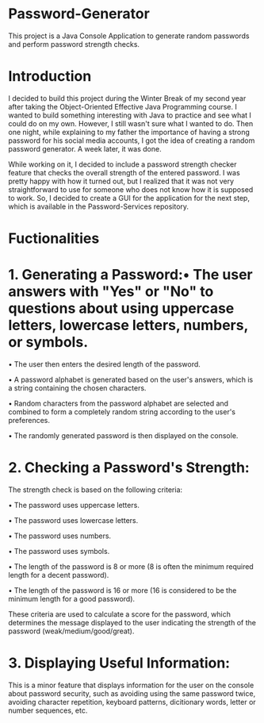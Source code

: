 # Password-Generator


This project is a Java Console Application to generate random passwords and perform password strength checks.

# Introduction


I decided to build this project during the Winter Break of my second year after taking the Object-Oriented 
Effective Java Programming course. I wanted to build something interesting with Java to practice and see what 
I could do on my own. However, I still wasn't sure what I wanted to do. Then one night, while explaining to my 
father the importance of having a strong password for his social media accounts, I got the idea of creating a random password generator. A week later, it was done.

While working on it, I decided to include a password strength checker feature that checks the overall strength 
of the entered password. I was pretty happy with how it turned out, but I realized that it was not very 
straightforward to use for someone who does not know how it is supposed to work. So, I decided to create a GUI 
for the application for the next step, which is available in the Password-Services repository.

# Fuctionalities

# 1. Generating a Password:•	The user answers with "Yes" or "No" to questions about using uppercase letters, lowercase letters, numbers, or symbols.

•	The user then enters the desired length of the password.

•	A password alphabet is generated based on the user's answers, which is a string containing the chosen characters.

•	Random characters from the password alphabet are selected and combined to form a completely random string according to the user's preferences.

•	The randomly generated password is then displayed on the console.

# 2. Checking a Password's Strength: 
The strength check is based on the following criteria:

•	The password uses uppercase letters.

•	The password uses lowercase letters.

•	The password uses numbers.

•	The password uses symbols.

•	The length of the password is 8 or more (8 is often the minimum required length for a decent password).

•	The length of the password is 16 or more (16 is considered to be the minimum length for a good password).



These criteria are used to calculate a score for the password, which determines the message displayed to the user indicating the strength of the password (weak/medium/good/great).

# 3. Displaying Useful Information:

This is a minor feature that displays information for the user on the console about password security, such as avoiding using the same password twice, avoiding character repetition, keyboard patterns, dicitionary words, letter or number sequences, etc.
